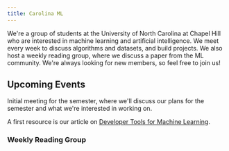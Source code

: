 ```yaml
---
title: Carolina ML
---
```


We're a group of students at the University of North Carolina at Chapel Hill who are interested in machine learning and artificial intelligence. We meet every week to discuss algorithms and datasets, and build projects. We also host a weekly reading group, where we discuss a paper from the ML community. We're always looking for new members, so feel free to join us!

## Upcoming Events

Initial meeting for the semester, where we'll discuss our plans for the semester and what we're interested in working on.

A first resource is our article on [Developer Tools for Machine Learning](dev-tools-ml).


### Weekly Reading Group

